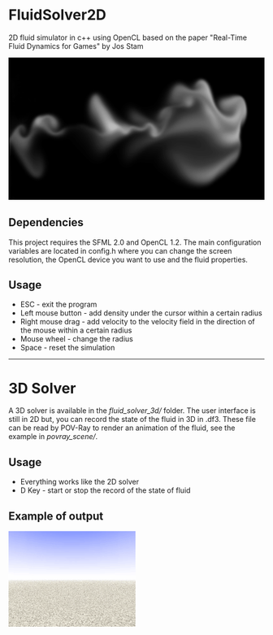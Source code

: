 # FluidSolver2D
2D fluid simulator in c++ using OpenCL based on the paper "Real-Time Fluid Dynamics for Games" by Jos Stam

![Screenshot](image/smoke.png)

## Dependencies

This project requires the SFML 2.0 and OpenCL 1.2.
The main configuration variables are located in config.h where you can change the screen resolution, the OpenCL device you want to use and the fluid properties.

## Usage

* ESC - exit the program
* Left mouse button - add density under the cursor within a certain radius
* Right mouse drag - add velocity to the velocity field in the direction of the mouse within a certain radius
* Mouse wheel - change the radius 
* Space - reset the simulation 

---

# 3D Solver

A 3D solver is available in the *fluid_solver_3d/* folder. The user interface is still in 2D but, you can record the state of the fluid in 3D in .df3. These file can be read by POV-Ray to render an animation of the fluid, see the example in *povray_scene/*.

## Usage

* Everything works like the 2D solver
* D Key - start or stop the record of the state of fluid

## Example of output

![Screenshot](image/3dsmoke.gif)
